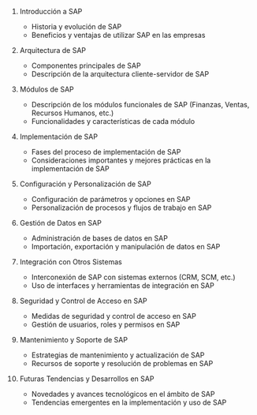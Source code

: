 1. Introducción a SAP
   - Historia y evolución de SAP
   - Beneficios y ventajas de utilizar SAP en las empresas

2. Arquitectura de SAP
   - Componentes principales de SAP
   - Descripción de la arquitectura cliente-servidor de SAP

3. Módulos de SAP
   - Descripción de los módulos funcionales de SAP (Finanzas, Ventas, Recursos Humanos, etc.)
   - Funcionalidades y características de cada módulo

4. Implementación de SAP
   - Fases del proceso de implementación de SAP
   - Consideraciones importantes y mejores prácticas en la implementación de SAP

5. Configuración y Personalización de SAP
   - Configuración de parámetros y opciones en SAP
   - Personalización de procesos y flujos de trabajo en SAP

6. Gestión de Datos en SAP
   - Administración de bases de datos en SAP
   - Importación, exportación y manipulación de datos en SAP

7. Integración con Otros Sistemas
   - Interconexión de SAP con sistemas externos (CRM, SCM, etc.)
   - Uso de interfaces y herramientas de integración en SAP

8. Seguridad y Control de Acceso en SAP
   - Medidas de seguridad y control de acceso en SAP
   - Gestión de usuarios, roles y permisos en SAP

9. Mantenimiento y Soporte de SAP
   - Estrategias de mantenimiento y actualización de SAP
   - Recursos de soporte y resolución de problemas en SAP

10. Futuras Tendencias y Desarrollos en SAP
    - Novedades y avances tecnológicos en el ámbito de SAP
    - Tendencias emergentes en la implementación y uso de SAP
